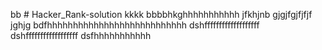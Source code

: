 bb # Hacker_Rank-solution
kkkk
bbbbhkghhhhhhhhhhh
jfkhjnb
gjgjfgjfjfjf
jghjg
bdfhhhhhhhhhhhhhhhhhhhhhhhhhhh
dshfffffffffffffffffff
dshffffffffffffffffff
dsfhhhhhhhhhhh
